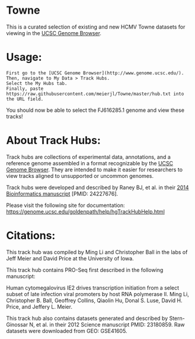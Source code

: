 # Towne

This is a curated selection of existing and new HCMV Towne datasets for viewing in the [UCSC Genome Browser](http://www.genome.ucsc.edu/).

# Usage:

    First go to the [UCSC Genome Browser](http://www.genome.ucsc.edu/).
    Then, navigate to My Data > Track Hubs.
    Select the My Hubs tab.
    Finally, paste https://raw.githubusercontent.com/meierjl/Towne/master/hub.txt into the URL field.

You should now be able to select the FJ616285.1 genome and view these tracks!

# About Track Hubs:

Track hubs are collections of experimental data, annotations, and a reference genome assembled in a format recognizable by the [UCSC Genome Browser](http://www.genome.ucsc.edu/). They are intended to make it easier for researchers to view tracks aligned to unsupported or uncommon genomes.

Track hubs were developed and described by Raney BJ, et al. in their [2014 Bioinformatics manuscript](https://academic.oup.com/bioinformatics/article/30/7/1003/232409) [PMID: 24227676].

Please visit the following site for documentation: https://genome.ucsc.edu/goldenpath/help/hgTrackHubHelp.html

# Citations:

This track hub was compiled by Ming Li and Christopher Ball in the labs of Jeff Meier and David Price at the University of Iowa.

This track hub contains PRO-Seq first described in the following manuscript:

Human cytomegalovirus IE2 drives transcription initiation from a select subset of late infection viral promoters by host RNA polymerase II. Ming Li, Christopher B. Ball, Geoffrey Collins, Qiaolin Hu, Donal S. Luse, David H. Price, and Jeffery L. Meier.

This track hub also contains datasets generated and described by Stern-Ginossar N, et al. in their 2012 Science manuscript PMID: 23180859. Raw datasets were downloaded from GEO: GSE41605.
